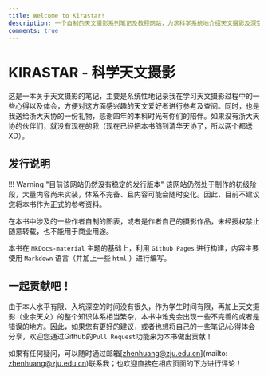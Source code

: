 ```yaml
---
title: Welcome to Kirastar!
description: 一个自制的天文摄影系列笔记及教程网站，力求科学系统地介绍天文摄影及深空观测摄影的理论基础、硬件基础、数据收集、数据处理等方面的知识。
comments: true
---
```

# KIRASTAR - 科学天文摄影

这是一本关于天文摄影的笔记，主要是系统性地记录我在学习天文摄影过程中的一些心得以及体会，方便对这方面感兴趣的天文爱好者进行参考及查阅。同时，也是我送给浙大天协的一份礼物，感谢四年的本科时光有你们的陪伴。如果没有浙大天协的伙伴们，就没有现在的我（现在已经把本书鸽到清华天协了，所以两个都送XD）。

## 发行说明

!!! Warning "目前该网站仍然没有稳定的发行版本"
    该网站仍然处于制作的初级阶段，大量内容尚未实装，体系不完备、且内容可能会随时变化。因此，目前不建议您将本书作为正式的参考资料。

在本书中涉及的一些作者自制的图表，或者是作者自己的摄影作品，未经授权禁止随意转载，也不能用于商业用途。

本书在 `MkDocs-material` 主题的基础上，利用 `Github Pages` 进行构建，内容主要使用 `Markdown` 语言（并加上一些 `html` ）进行编写。

## 一起贡献吧！

由于本人水平有限、入坑深空的时间没有很久，作为学生时间有限，再加上天文摄影（业余天文）的整个知识体系相当繁杂，本书中难免会出现一些不完善的或者是错误的地方。因此，如果您有更好的建议，或者也想将自己的一些笔记/心得体会分享，欢迎您通过Github的`Pull Request`功能来为本书做出贡献！

如果有任何疑问，可以随时通过邮箱[zhenhuang@zju.edu.cn](mailto: zhenhuang@zju.edu.cn)联系我；也欢迎直接在相应页面的下方进行评论！

<script type="text/javascript" src="//rf.revolvermaps.com/0/0/8.js?i=5dxeeuukdso&amp;m=1&amp;c=ff0000&amp;cr1=ffffff&amp;f=arial&amp;l=33" async="async"></script>